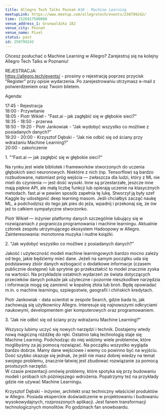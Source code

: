 ```yaml
---
title: Allegro Tech Talks Poznań #10 - Machine Learning 
meetupLink: https://www.meetup.com/allegrotech/events/250799242/
time: 1526917500000
venue_address_1: Grunwaldzka 182
venue_city: Poznań
venue_name: Pixel 
status: past
id: 250799242
---
```


<p>Chcesz posłuchać o Machine Learning w Allegro? Zarejestruj się na kolejny Allegro Tech Talks w Poznaniu!</p>
<p>REJESTRACJA:
  <br/>
  <a href="https://allegro.tech/events/" class="linkified">https://allegro.tech/events/</a> - prosimy o rejestrację poprzez przycisk "Register" przy opisie wydarzenia. Po zarejestrowaniu otrzymasz e-mail z potwierdzeniem oraz Twoim biletem.</p>
<p>Agenda:</p>
<p>17:45 - Rejestracja
  <br/>18:00 - Przywitanie
  <br/>18:05 - Piotr Wikieł - "Fast.ai - jak zagłębić się w głębokie sieci?"
  <br/>18:35 - 18:50 - przerwa
  <br/>18:50 - 19:20 - Piotr Jankowiak - “Jak wydobyć wszystko co możliwe z posiadanych danych?”
  <br/>19:20 - 20:00 - Krzysztof Dębski - “Jak nie odbić się od ściany przy wdrażaniu Machine Learning?”
  <br/>20:00 - zakończenie</p>
<p>1. "“Fast.ai — jak zagłębić się w głębokie sieci?”</p>
<p>Na rynku jest wiele bibliotek i frameworków stworzonych do uczenia głębokich sieci neuronowych. Niektóre z nich (np. Tensorflow) są bardzo rozbudowane, natomiast próg wejścia — zwłaszcza dla ludzi, który z ML nie mieli do czynienia — jest dość wysoki.
  Inne są przestarzałe, jeszcze inne mają piękne API, ale małą liczbę funkcji lub opierają uczenie na klasycznych metodach. fast.ai w pewien sposób zapełnia tę lukę. Stworzył ją były szef Kaggle by udostępnić deep learning masom. Jeśli chciałbyś zacząć
  naukę ML, a podchodzisz do tego jak pies do jeża, wpadnij i przekonaj się, że ów jeż to całkiem sympatyczne stworzonko.</p>
<p>Piotr Wikieł — inżynier platformy danych szczególnie lubujący się w rozwiązaniach z pogranicza programowania i machine learningu. Aktualnie członek zespołu utrzymującego ekosystem Hadoopowy w Allegro. Zainteresowania: monotonna muzyka i nudne książki.</p>
<p>2. "Jak wydobyć wszystko co możliwe z posiadanych danych?”</p>
<p>Jakość i użyteczność modeli machine learningowych bardzo mocno zależy od tego, jakie będziemy mieć dane. Jeżeli na samym początku uda się podstawowy zbiór danych wzbogacić o dodatkowe informacje (czasem publicznie dostępne) lub sprytnie go przekształcić
  to model znacznie zyska na wartości. Na przykładzie ostatnich wydarzeń ze świata dotyczących przecieków danych pokaże jak użyteczne i pozornie nieszkodliwe narzędzia i informacje mogą się zamienić w kopalnię złota lub broń. Będę opowiadać m.in. o machine
  learningu, szpiegostwie, geografii i chińskich kredytach.</p>
<p>Piotr Jankowiak - data scientist w zespole Search, gdzie bada to, jak zachowują się użytkownicy Allegro. Interesuje się najnowszymi odkryciami naukowymi, developmentem gier komputerowych oraz programowaniem.</p>
<p>3. “Jak nie odbić się od ściany przy wdrażaniu Machine Learning?"</p>
<p>Wszyscy lubimy uczyć się nowych narzędzi i technik. Dostajemy wtedy nową magiczną różdżkę do ręki. Ostatnio taką technologią staje się Machine Learning. Podchodząc do niej widzimy wiele problemów, które moglibyśmy za jej pomocą rozwiązać. Na początku
  wszystko wygląda bardzo dobrze. Mamy dane wejściowe i wiemy co powinno być na wyjściu. Dość szybko okazuje się jednak, że jeśli nie masz dobrej wiedzy na temat swojego problemu, znacznie łatwiej jest zbudować rozwiązanie za pomocą prostszych narzędzi.
  <br/>W czasie prezentacji omówię problemy, które spotyka się przy budowaniu modeli i próbach ich późniejszego wdrożenia. Popatrzymy też na przykłady gdzie nie używać Machine Learningu.</p>
<p>Krzysztof Dębski - inżynier, architekt oraz techniczny właściciel produktów w Allegro. Posiada eksperckie doświadczenie w projektowaniu i budowaniu wysokowydajnych, rozproszonych aplikacji. Jest fanem transformacji technologicznych monolitów. Po godzinach
  fan snowboardu.</p>
